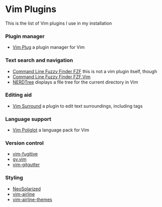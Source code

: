 # Vim Plugins

This is the list of Vim plugins I use in my installation

### Plugin manager
- [Vim Plug](https://github.com/junegunn/vim-plug) a plugin manager for Vim

### Text search and navigation
- [Command Line Fuzzy Finder FZF](https://github.com/junegunn/fzf) this is not a vim plugin itself, though
- [Command Line Fuzzy Finder FZF.Vim](https://github.com/junegunn/fzf.vim)
- [NERDTree](https://github.com/scrooloose/nerdtree) displays a flle tree for the current directory in Vim

### Editing aid
- [Vim Surround](https://github.com/tpope/vim-surround) a plugin to edit text surroundings, including tags

### Language support
- [Vim Poliglot](https://github.com/sheerun/vim-polyglot) a language pack for Vim 

### Version control
- [vim-fugitive](https://github.com/tpope/vim-fugitive)
- [gv.vim](https://github.com/junegunn/gv.vim)
- [vim-gitgutter](https://github.com/airblade/vim-gitgutter)

### Styling 
- [NeoSolarized](https://github.com/iCyMind/NeoSolarized)
- [vim-airline](https://github.com/vim-airline/vim-airline)
- [vim-airline-themes](https://github.com/vim-airline/vim-airline-themes)

